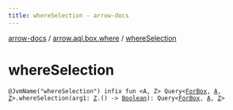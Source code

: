 ```yaml
---
title: whereSelection - arrow-docs
---
```


[arrow-docs](../index.html) / [arrow.aql.box.where](index.html) / [whereSelection](./where-selection.html)

# whereSelection

`@JvmName("whereSelection") infix fun <A, Z> Query<`[`ForBox`](../arrow.aql/-for-box.html)`, `[`A`](where-selection.html#A)`, `[`Z`](where-selection.html#Z)`>.whereSelection(arg1: `[`Z`](where-selection.html#Z)`.() -> `[`Boolean`](https://kotlinlang.org/api/latest/jvm/stdlib/kotlin/-boolean/index.html)`): Query<`[`ForBox`](../arrow.aql/-for-box.html)`, `[`A`](where-selection.html#A)`, `[`Z`](where-selection.html#Z)`>`